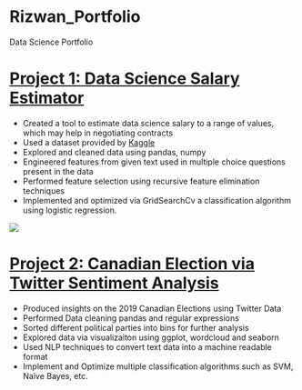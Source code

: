 # Rizwan_Portfolio
Data Science Portfolio

# [Project 1: Data Science Salary Estimator](https://github.com/Alliriz/Rizwan_Portfolio/tree/main/Salary)
* Created a tool to estimate data science salary to a range of values, which may help in negotiating contracts
* Used a dataset provided by [Kaggle](https://www.kaggle.com/c/kaggle-survey-2019/data)
* Explored and cleaned data using pandas, numpy
* Engineered features from given text used in multiple choice questions present in the data
* Performed feature selection using recursive feature elimination techniques
* Implemented and optimized via GridSearchCv a classification algorithm using logistic regression.

![](https://github.com/Alliriz/Rizwan_Portfolio/blob/main/Images/Salary-Experience.png)


# [Project 2: Canadian Election via Twitter Sentiment Analysis]()
* Produced insights on the 2019 Canadian Elections using Twitter Data
* Performed Data cleaning pandas and regular expressions
* Sorted different political parties into bins for further analysis
* Explored data via visualizaiton using ggplot, wordcloud and seaborn
* Used NLP techniques to convert text data into a machine readable format
* Implement and Optimize multiple classification algorithms such as SVM, Naive Bayes, etc.

![]()
